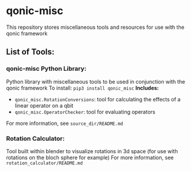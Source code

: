 # qonic-misc
This repository stores miscellaneous tools and resources for use with the qonic framework

## List of Tools:
### qonic-misc Python Library:
Python library with miscellaneous tools to be used in conjunction with the qonic framework
To install: `pip3 install qonic_misc`
**Includes:**  
  * `qonic_misc.RotationConversions`: tool for calculating the effects of a linear operator on a qbit
  * `qonic_misc.OperatorChecker`: tool for evaluating operators

For more information, see `source_dir/README.md`

### Rotation Calculator:
Tool built within blender to visualize rotations in 3d space (for use with rotations on the bloch sphere for example)
For more information, see `rotation_calculator/README.md`
